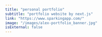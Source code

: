 ```yaml
---
title: "personal portfolio"
subtitle: "portfolio website by next.js"
link: "https://www.sparkingapp.com/"
image: "/images/alex-portfolio_banner.jpg"
isExternal: false
---
```

